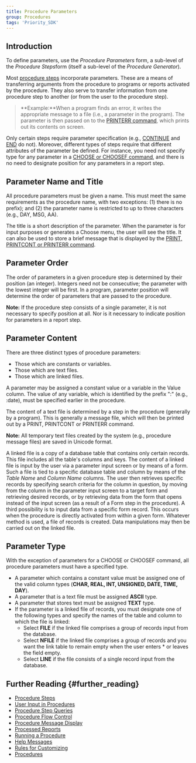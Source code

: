 ```yaml
---
title: Procedure Parameters
group: Procedures
tags: 'Priority_SDK'
---
```


## Introduction

To define parameters, use the *Procedure Parameters* form, a sub-level
of the *Procedure Steps*form (itself a sub-level of the *Procedure
Generator*).

Most [procedure steps](Procedure-Steps) incorporate
parameters. These are a means of transferring arguments from the
procedure to programs or reports activated by the procedure. They also
serve to transfer information from one procedure step to another (or
from the user to the procedure step).

> **Example:**When a program finds an error, it writes the appropriate
> message to a file (i.e., a parameter in the program). The parameter is
> then passed on to the [PRINTERR
> command](Procedure-Steps#Basic_Commands), which prints out
> its contents on screen.

Only certain steps require parameter specification (e.g.,
[CONTINUE](Procedure-Steps#Basic_Commands) and
[END](Procedure-Steps#Basic_Commands) do not). Moreover,
different types of steps require that different attributes of the
parameter be defined. For instance, you need not specify type for any
parameter in a [CHOOSE or CHOOSEF
command](Procedure-Steps#Basic_Commands), and there is no
need to designate position for any parameters in a report step.

## Parameter Name and Title 

All procedure parameters must be given a name. This must meet the same
requirements as the procedure name, with two exceptions: (1) there is no
prefix); and (2) the parameter name is restricted to up to three
characters (e.g., DAY, MSG, AA).

The title is a short description of the parameter. When the parameter is
for input purposes or generates a Choose menu, the user will see the
title. It can also be used to store a brief message that is displayed by
the [PRINT, PRINTCONT or PRINTERR
command](Procedure-Steps#Basic_Commands).

## Parameter Order 

The order of parameters in a given procedure step is determined by their
position (an integer). Integers need not be consecutive; the parameter
with the lowest integer will be first. In a program, parameter position
will determine the order of parameters that are passed to the procedure.


**Note:** If the procedure step consists of a single parameter, it is
not necessary to specify position at all. Nor is it necessary to
indicate position for parameters in a report step.



## Parameter Content 

There are three distinct types of procedure parameters:

-   Those which are constants or variables.
-   Those which are text files.
-   Those which are linked files.

A parameter may be assigned a constant value or a variable in the Value
column. The value of any variable, which is identified by the prefix ":"
(e.g., :date), must be specified earlier in the procedure.

The content of a text file is determined by a step in the procedure
(generally by a program). This is generally a message file, which will
then be printed out by a PRINT, PRINTCONT or PRINTERR command.

**Note:** All temporary text files created by the system (e.g., procedure message files) are
saved in Unicode format. 

A linked file is a copy of a database table that contains only certain
records. This file includes all the table's columns and keys. The
content of a linked file is input by the user via a parameter input
screen or by means of a form. Such a file is tied to a specific database
table and column by means of the *Table Name* and *Column Name* columns.
The user then retrieves specific records by specifying search criteria
for the column in question, by moving from the column in the parameter
input screen to a target form and retrieving desired records, or by
retrieving data from the form that opens instead of the input screen (as
a result of a Form step in the procedure). A third possibility is to
input data from a specific form record. This occurs when the procedure
is directly activated from within a given form. Whatever method is used,
a file of records is created. Data manipulations may then be carried out
on the linked file.

## Parameter Type 

With the exception of parameters for a CHOOSE or CHOOSEF command, all
procedure parameters must have a specified type.

-   A parameter which contains a constant value must be assigned one of
    the valid column types (**CHAR, REAL, INT, UNSIGNED, DATE, TIME,
    DAY**).
-   A parameter that is a text file must be assigned **ASCII** type.
-   A parameter that stores text must be assigned **TEXT** type.
-   If the parameter is a linked file of records, you must designate one
    of the following types and specify the names of the table and column
    to which the file is linked:
    -   Select **FILE** if the linked file comprises a group of records
        input from the database.
    -   Select **NFILE** if the linked file comprises a group of records
        and you want the link table to remain empty when the user enters
        \* or leaves the field empty.
    -   Select **LINE** if the file consists of a single record input
        from the database.

## Further Reading {#further_reading}

-   [Procedure Steps](Procedure-Steps)
-   [User Input in Procedures](Procedure-Input)
-   [Procedure Step Queries](Procedure-Step-Queries)
-   [Procedure Flow Control](Procedure-Flow-Control)
-   [Procedure Message Display](Procedure-Messages)
-   [Processed Reports](Processed-Reports)
-   [Running a Procedure](Run-Procedure)
-   [Help Messages](Help-Messages)
-   [Rules for Customizing](Customization-Rules)
-   [Procedures](Procedures)
